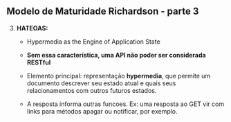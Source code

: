 ## Modelo de Maturidade Richardson - parte 3

3. **HATEOAS:**

    - Hypermedia as the Engine of Application State
    - **Sem essa característica, uma API não poder ser considerada RESTful**
    - Elemento principal: representação **hypermedia**, que permite um documento descrever seu estado atual e quais seus relacionamentos com outros futuros estados.

    - A resposta informa outras funcoes. Ex: uma resposta ao GET vir com links para métodos apagar ou notificar, por exemplo.

    